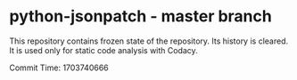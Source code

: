 # python-jsonpatch - master branch

This repository contains frozen state of the repository.
Its history is cleared. It is used only for static code
analysis with Codacy.

Commit Time: 1703740666